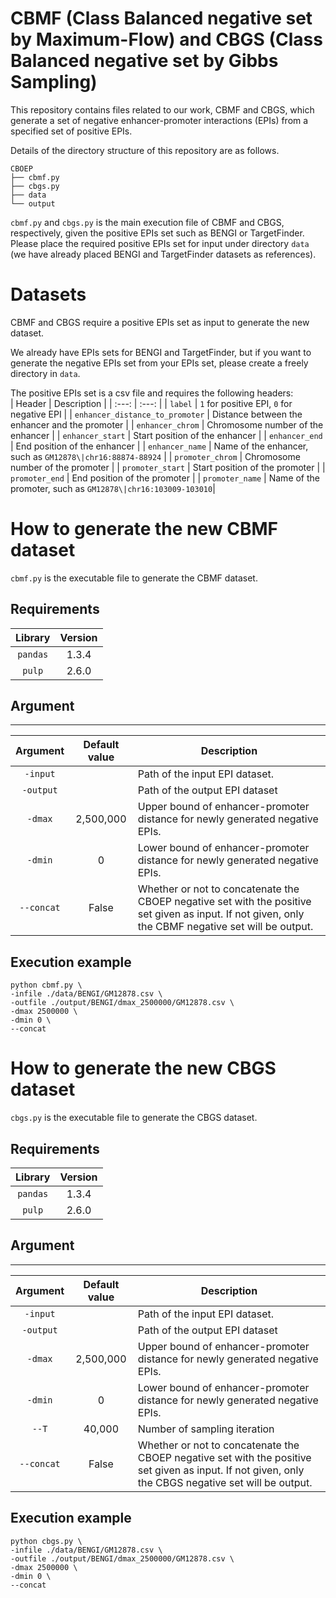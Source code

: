 # CBMF (Class Balanced negative set by Maximum-Flow) and CBGS (Class Balanced negative set by Gibbs Sampling)

This repository contains files related to our work, CBMF and CBGS, which generate a set of negative enhancer-promoter interactions (EPIs) from 
a specified set of positive EPIs. 

Details of the directory structure of this repository are as follows.

```
CBOEP
├── cbmf.py
├── cbgs.py
├── data
└── output
```
`cbmf.py` and `cbgs.py` is the main execution file of CBMF and CBGS, respectively, given the positive EPIs set such as BENGI or TargetFinder.
Please place the required positive EPIs set for input under directory `data` (we have already placed BENGI and TargetFinder datasets as references).


# Datasets
CBMF and CBGS require a positive EPIs set as input to generate the new dataset.

We already have EPIs sets for BENGI and TargetFinder,
but if you want to generate the negative EPIs set from your EPIs set,
please create a freely directory in ```data```.

The positive EPIs set is a csv file and requires the following headers:  
| Header | Description |
| :---: | :---: |
| ```label``` | ```1``` for positive EPI, ```0``` for negative EPI |
| ```enhancer_distance_to_promoter``` | Distance between the enhancer and the promoter |
| ```enhancer_chrom``` | Chromosome number of the enhancer |
| ```enhancer_start``` | Start position of the enhancer |
| ```enhancer_end``` | End position of the enhancer |
| ```enhancer_name``` | Name of the enhancer, such as `GM12878\|chr16:88874-88924` |
| ```promoter_chrom``` | Chromosome number of the promoter |
| ```promoter_start``` | Start position of the promoter |
| ```promoter_end``` | End position of the promoter |
| ```promoter_name``` | Name of the promoter, such as `GM12878\|chr16:103009-103010`|

# How to generate the new CBMF dataset
`cbmf.py` is the executable file to generate the CBMF dataset. 


## Requirements

| Library | Version |
| :---: | :---: |
| ```pandas``` | 1.3.4 |
| ```pulp``` | 2.6.0 |


## Argument
---

| Argument | Default value | Description |
| :---: | :---: | ---- |
| ```-input``` ||Path of the input EPI dataset.|
| ```-output``` ||Path of the output EPI dataset|
| ```-dmax``` |2,500,000|Upper bound of enhancer-promoter distance for newly generated negative EPIs.|
| ```-dmin``` |0|Lower bound of enhancer-promoter distance for newly generated negative EPIs.|
| ```--concat``` |False|Whether or not to concatenate the CBOEP negative set with the positive set given as input. If not given, only the CBMF negative set will be output.|



## Execution example
```  
python cbmf.py \
-infile ./data/BENGI/GM12878.csv \
-outfile ./output/BENGI/dmax_2500000/GM12878.csv \
-dmax 2500000 \
-dmin 0 \
--concat
```

# How to generate the new CBGS dataset

`cbgs.py` is the executable file to generate the CBGS dataset. 

## Requirements

| Library | Version |
| :---: | :---: |
| ```pandas``` | 1.3.4 |
| ```pulp``` | 2.6.0 |


## Argument
---

| Argument | Default value | Description |
| :---: | :---: | ---- |
| ```-input``` ||Path of the input EPI dataset.|
| ```-output``` ||Path of the output EPI dataset|
| ```-dmax``` |2,500,000|Upper bound of enhancer-promoter distance for newly generated negative EPIs.|
| ```-dmin``` |0|Lower bound of enhancer-promoter distance for newly generated negative EPIs.|
|```--T```|40,000|Number of sampling iteration|
| ```--concat``` |False|Whether or not to concatenate the CBOEP negative set with the positive set given as input. If not given, only the CBGS negative set will be output.|



## Execution example
```  
python cbgs.py \
-infile ./data/BENGI/GM12878.csv \
-outfile ./output/BENGI/dmax_2500000/GM12878.csv \
-dmax 2500000 \
-dmin 0 \
--concat
```







